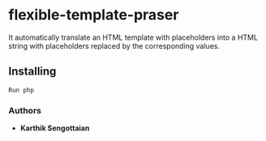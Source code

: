 # flexible-template-praser
It automatically  translate  an  HTML  template  with  placeholders  into  a  HTML  string  with placeholders replaced by the corresponding values.

## Installing
```
Run php
```

### Authors

* **Karthik Sengottaian** 
